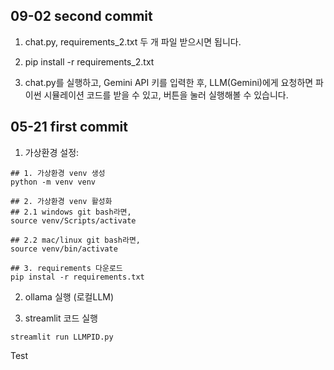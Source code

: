 ## 09-02 second commit
1. chat.py, requirements_2.txt 두 개 파일 받으시면 됩니다.

2. pip install -r requirements_2.txt

3. chat.py를 실행하고, Gemini API 키를 입력한 후, LLM(Gemini)에게 요청하면 파이썬 시뮬레이션 코드를 받을 수 있고, 버튼을 눌러 실행해볼 수 있습니다.

## 05-21 first commit

1. 가상환경 설정:

```
## 1. 가상환경 venv 생성
python -m venv venv

## 2. 가상환경 venv 활성화
## 2.1 windows git bash라면,
source venv/Scripts/activate

## 2.2 mac/linux git bash라면,
source venv/bin/activate

## 3. requirements 다운로드
pip instal -r requirements.txt
```

2. ollama 실행 (로컬LLM)

3. streamlit 코드 실행

```
streamlit run LLMPID.py
```

Test
